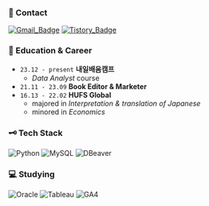 ### 📩 Contact
[![Gmail_Badge](https://img.shields.io/badge/Gmail-CC2D29?style=flat&logo=gmail&logoColor=white)](mailto:heleownae@gmail.com)
[![Tistory_Badge](https://img.shields.io/badge/Tech_Blog-EC5219?style=flat&logo=tistory&logoColor=white)](https://heleownae.tistory.com/)

### 📜 Education & Career
- `23.12 - present` **내일배움캠프** 
  - _Data Analyst_ course
- `21.11 - 23.09` **Book Editor & Marketer** 
- `16.13 - 22.02` **HUFS Global** 
  - majored in _Interpretation & translation of Japanese_
  - minored in _Economics_

### 🗝️ Tech Stack
![Python](https://img.shields.io/badge/Python-4182B4?style=plastic&logo=Python&logoColor=white)
![MySQL](https://img.shields.io/badge/MySQL-00758F?style=plastic&logo=MySQL&logoColor=white)
![DBeaver](https://img.shields.io/badge/DBeaver-E2D8CC?style=plastic&logo=DBeaver&logoColor=372923)

### 💻 Studying
![Oracle](https://img.shields.io/badge/Oracle-F80000?style=plastic&logo=Oracle&logoColor=white)
![Tableau](https://img.shields.io/badge/Tableau-26569A?style=plastic&logo=Tableau&logoColor=white)
![GA4](https://img.shields.io/badge/GA4-DC7000?style=plastic&logo=GoogleAnalytics&logoColor=white)

<!--

![PowerBI](https://img.shields.io/badge/PowerBI-D99E0D?style=plastic&logo=PowerBI&logoColor=white)
## Baekjoon Online Judge
[![Solved.ac Profile](http://mazassumnida.wtf/api/v2/generate_badge?boj=hong267)](https://solved.ac/hong267/)
![PostgreSQL](https://img.shields.io/badge/PostgreSQL-316192?style=plastic&logo=PostgreSQL&logoColor=white)
-->
